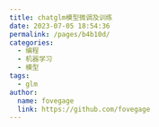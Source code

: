 ```yaml
---
title: chatglm模型微调及训练
date: 2023-07-05 18:54:36
permalink: /pages/b4b10d/
categories:
  - 编程
  - 机器学习
  - 模型
tags:
  - glm
author: 
  name: fovegage
  link: https://github.com/fovegage
---
```

